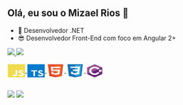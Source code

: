 ## Olá, eu sou o Mizael Rios 👋

- 🔭 Desenvolvedor .NET
- 😎 Desenvolvedor Front-End com foco em Angular 2+


 <div>
  <a href="https://github.com/MizaelRios">
  <img height="180em" src="https://github-readme-stats.vercel.app/api?username=MizaelRios&show_icons=true&theme=dark&include_all_commits=true&count_private=true"/>
  <img height="180em" src="https://github-readme-stats.vercel.app/api/top-langs/?username=MizaelRios&layout=compact&langs_count=8&theme=dark"/>
</div>
<div style="display: inline_block"><br>
  <img align="center" alt="MizaelRios-Js" height="30" width="40" src="https://raw.githubusercontent.com/devicons/devicon/master/icons/javascript/javascript-plain.svg">
  <img align="center" alt="MizaelRios-Ts" height="30" width="40" src="https://raw.githubusercontent.com/devicons/devicon/master/icons/typescript/typescript-plain.svg">
  <img align="center" alt="MizaelRios-HTML" height="30" width="40" src="https://raw.githubusercontent.com/devicons/devicon/master/icons/html5/html5-original.svg">
  <img align="center" alt="MizaelRios-CSS" height="30" width="40" src="https://raw.githubusercontent.com/devicons/devicon/master/icons/css3/css3-original.svg">
  <img align="center" alt="MizaelRios-Csharp" height="30" width="40" src="https://raw.githubusercontent.com/devicons/devicon/master/icons/csharp/csharp-original.svg">

</div>
  
##
  
<div> 
  <a href = "mailto:mizael1989.mr@gmail.com"><img src="https://img.shields.io/badge/-Gmail-%23333?style=for-the-badge&logo=gmail&logoColor=white" target="_blank"></a>
  <a href="https://www.linkedin.com/in/mizaelrios/" target="_blank"><img src="https://img.shields.io/badge/-LinkedIn-%230077B5?style=for-the-badge&logo=linkedin&logoColor=white" target="_blank"></a> 
 

</div>
